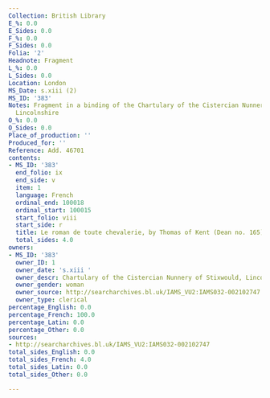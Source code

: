 ```yaml
---
Collection: British Library
E_%: 0.0
E_Sides: 0.0
F_%: 0.0
F_Sides: 0.0
Folia: '2'
Headnote: Fragment
L_%: 0.0
L_Sides: 0.0
Location: London
MS_Date: s.xiii (2)
MS_ID: '383'
Notes: Fragment in a binding of the Chartulary of the Cistercian Nunnery of Stixwould,
  Lincolnshire
O_%: 0.0
O_Sides: 0.0
Place_of_production: ''
Produced_for: ''
Reference: Add. 46701
contents:
- MS_ID: '383'
  end_folio: ix
  end_side: v
  item: 1
  language: French
  ordinal_end: 100018
  ordinal_start: 100015
  start_folio: viii
  start_side: r
  title: Le roman de toute chevalerie, by Thomas of Kent (Dean no. 165)
  total_sides: 4.0
owners:
- MS_ID: '383'
  owner_ID: 1
  owner_date: 's.xiii '
  owner_descr: Chartulary of the Cistercian Nunnery of Stixwould, Lincolnshire
  owner_gender: woman
  owner_source: http://searcharchives.bl.uk/IAMS_VU2:IAMS032-002102747
  owner_type: clerical
percentage_English: 0.0
percentage_French: 100.0
percentage_Latin: 0.0
percentage_Other: 0.0
sources:
- http://searcharchives.bl.uk/IAMS_VU2:IAMS032-002102747
total_sides_English: 0.0
total_sides_French: 4.0
total_sides_Latin: 0.0
total_sides_Other: 0.0

---
```

